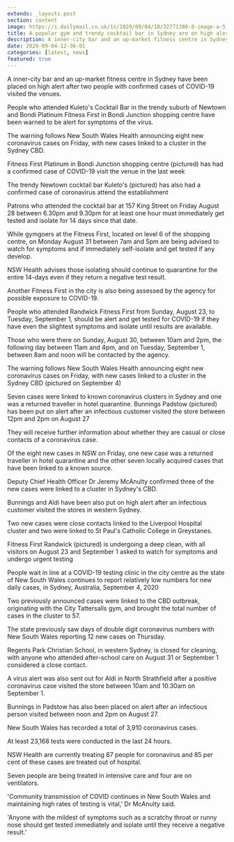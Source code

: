 ```yaml
---
extends: _layouts.post
section: content
image: https://i.dailymail.co.uk/1s/2020/09/04/10/32771380-0-image-a-5_1599211662530.jpg 
title: A popular gym and trendy cocktail bar in Sydney are on high alert after being exposed to coronavirus 
description: A inner-city bar and an up-market fitness centre in Sydney have been placed on high alert after two people with confirmed cases of COVID-19 visited the venues.  
date: 2020-09-04-12-36-01 
categories: [latest, news] 
featured: true 
--- 
```

A inner-city bar and an up-market fitness centre in Sydney have been placed on high alert after two people with confirmed cases of COVID-19 visited the venues. 

People who attended Kuleto's Cocktail Bar in the trendy suburb of Newtown and Bondi Platinum Fitness First in Bondi Junction shopping centre have been warned to be alert for symptoms of the virus. 

The warning follows New South Wales Health announcing eight new coronavirus cases on Friday, with new cases linked to a cluster in the Sydney CBD. 

Fitness First Platinum in Bondi Junction shopping centre (pictured) has had a confirmed case of COVID-19 visit the venue in the last week 

The trendy Newtown cocktail bar Kuleto's (pictured) has also had a confirmed case of coronavirus attend the establishment 

Patrons who attended the cocktail bar at 157 King Street on Friday August 28 between 6.30pm and 9.30pm for at least one hour must immediately get tested and isolate for 14 days since that date. 

While gymgoers at the Fitness First, located on level 6 of the shopping centre, on Monday August 31 between 7am and 5pm are being advised to watch for symptoms and if immediately self-isolate and get tested if any develop. 

NSW Health advises those isolating should continue to quarantine for the entire 14-days even if they return a negative test result.  

Another Fitness First in the city is also being assessed by the agency for possible exposure to COVID-19. 

People who attended Randwick Fitness First from Sunday, August 23, to Tuesday, September 1, should be alert and get tested for COVID-19 if they have even the slightest symptoms and isolate until results are available. 

Those who were there on Sunday, August 30, between 10am and 2pm, the following day between 11am and 4pm, and on Tuesday, September 1, between 8am and noon will be contacted by the agency. 

The warning follows New South Wales Health announcing eight new coronavirus cases on Friday, with new cases linked to a cluster in the Sydney CBD (pictured on September 4) 

Seven cases were linked to known coronavirus clusters in Sydney and one was a returned traveller in hotel quarantine. Bunnings Padstow (pictured) has been put on alert after an infectious customer visited the store between 12pm and 2pm on August 27 

They will receive further information about whether they are casual or close contacts of a coronavirus case. 

Of the eight new cases in NSW on Friday, one new case was a returned traveller in hotel quarantine and the other seven locally acquired cases that have been linked to a known source. 

Deputy Chief Health Officer Dr Jeremy McAnulty confirmed three of the new cases were linked to a cluster in Sydney's CBD.  

Bunnings and Aldi have been also put on high alert after an infectious customer visited the stores in western Sydney. 

Two new cases were close contacts linked to the Liverpool Hospital cluster and two were linked to St Paul's Catholic College in Greystanes.

Fitness First Randwick (pictured) is undergoing a deep clean, with all visitors on August 23 and September 1 asked to watch for symptoms and undergo urgent testing

People wait in line at a COVID-19 testing clinic in the city centre as the state of New South Wales continues to report relatively low numbers for new daily cases, in Sydney, Australia, September 4, 2020 

Two previously announced cases were linked to the CBD outbreak, originating with the City Tattersalls gym, and brought the total number of cases in the cluster to 57.   

The state previously saw days of double digit coronavirus numbers with New South Wales reporting 12 new cases on Thursday.  

Regents Park Christian School, in western Sydney, is closed for cleaning, with anyone who attended after-school care on August 31 or September 1 considered a close contact.    

A virus alert was also sent out for Aldi in North Strathfield after a positive coronavirus case visited the store between 10am and 10.30am on September 1.  

Bunnings in Padstow has also been placed on alert after an infectious person visited between noon and 2pm on August 27. 

New South Wales has recorded a total of 3,910 coronavirus cases. 

At least 23,168 tests were conducted in the last 24 hours. 

NSW Health are currently treating 87 people for coronavirus and 85 per cent of these cases are treated out of hospital. 

Seven people are being treated in intensive care and four are on ventilators. 

'Community transmission of COVID continues in New South Wales and maintaining high rates of testing is vital,' Dr McAnulty said.

'Anyone with the mildest of symptoms such as a scratchy throat or runny nose should get tested immediately and isolate until they receive a negative result.' 

